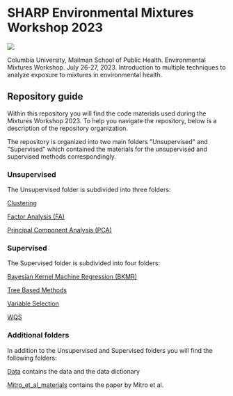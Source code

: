 # SHARP Environmental Mixtures Workshop 2023

![](Images/banner.png)

Columbia University, Mailman School of Public Health. Environmental Mixtures Workshop. July 26-27, 2023. Introduction to multiple techniques to analyze exposure to mixtures in environmental health.

## Repository guide

Within this repository you will find the code materials used during the Mixtures Workshop 2023. To help you navigate the repository, below is a description of the repository organization.

The repository is organized into two main folders "Unsupervised" and "Supervised" which contained the materials for the unsupervised and supervised methods correspondingly.

### Unsupervised

The Unsupervised folder is subdivided into three folders:

[Clustering](Unsupervised/Clustering)

[Factor Analysis (FA)](Unsupervised/FA)

[Principal Component Analysis (PCA)](Unsupervised/PCA)

### Supervised

The Supervised folder is subdivided into four folders:

[Bayesian Kernel Machine Regression (BKMR)](Supervised/BKMR)

[Tree Based Methods](Supervised/Tree%20Based%20Methods)

[Variable Selection](Supervised/Variable%Selection)

[WQS](Supervised/WQS)

### Additional folders

In addition to the Unsupervised and Supervised folders you will find the following folders:

[Data](Data) contains the data and the data dictionary

[Mitro_et_al_materials](Mitro_et_al_materials) contains the paper by Mitro et al.
